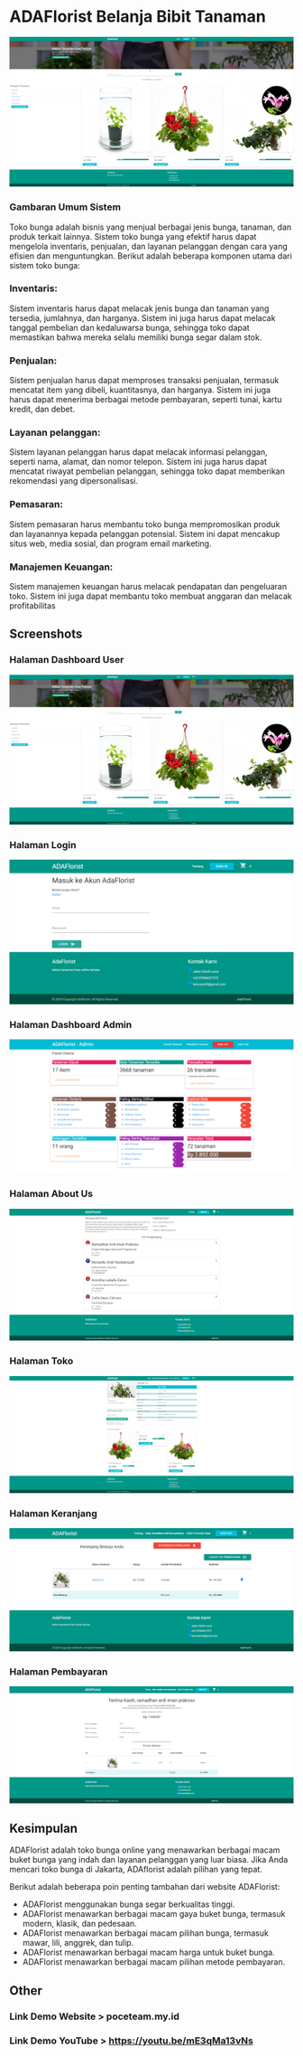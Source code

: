 # ADAFlorist Belanja Bibit Tanaman

![img](img/dashboard-awal.png)

### Gambaran Umum Sistem

Toko bunga adalah bisnis yang menjual berbagai jenis bunga, tanaman, dan produk terkait lainnya.
Sistem toko bunga yang efektif harus dapat mengelola inventaris, penjualan, dan layanan pelanggan
dengan cara yang efisien dan menguntungkan.
Berikut adalah beberapa komponen utama dari sistem toko bunga:

### Inventaris:

Sistem inventaris harus dapat melacak jenis bunga dan tanaman yang tersedia, jumlahnya, dan
harganya.
Sistem ini juga harus dapat melacak tanggal pembelian dan kedaluwarsa bunga, sehingga toko
dapat memastikan bahwa mereka selalu memiliki bunga segar dalam stok.

### Penjualan:

Sistem penjualan harus dapat memproses transaksi penjualan, termasuk mencatat item yang
dibeli, kuantitasnya, dan harganya.
Sistem ini juga harus dapat menerima berbagai metode pembayaran, seperti tunai, kartu
kredit, dan debet.

### Layanan pelanggan:

Sistem layanan pelanggan harus dapat melacak informasi pelanggan, seperti nama, alamat,
dan nomor telepon.
Sistem ini juga harus dapat mencatat riwayat pembelian pelanggan, sehingga toko dapat
memberikan rekomendasi yang dipersonalisasi.

### Pemasaran:

Sistem pemasaran harus membantu toko bunga mempromosikan produk dan layanannya
kepada pelanggan potensial.
Sistem ini dapat mencakup situs web, media sosial, dan program email marketing.

### Manajemen Keuangan:

Sistem manajemen keuangan harus melacak pendapatan dan pengeluaran toko.
Sistem ini juga dapat membantu toko membuat anggaran dan melacak profitabilitas

## Screenshots

### Halaman Dashboard User

![img](img/dashboard-awal.png)

### Halaman Login

![img](img/login.png)

### Halaman Dashboard Admin

![img](img/admin.png)

### Halaman About Us

![img](img/tentang.png)

### Halaman Toko

![img](img/toko.png)

### Halaman Keranjang

![img](img/keranjang.png)

### Halaman Pembayaran

![img](img/pembayaran.png)

## Kesimpulan

ADAFlorist adalah toko bunga online yang menawarkan berbagai macam buket bunga yang indah dan layanan pelanggan yang luar biasa. Jika Anda mencari toko bunga di Jakarta, ADAflorist adalah pilihan yang tepat.

Berikut adalah beberapa poin penting tambahan dari website ADAFlorist:

- ADAFlorist menggunakan bunga segar berkualitas tinggi.
- ADAFlorist menawarkan berbagai macam gaya buket bunga, termasuk modern, klasik, dan pedesaan.
- ADAFlorist menawarkan berbagai macam pilihan bunga, termasuk mawar, lili, anggrek, dan tulip.
- ADAFlorist menawarkan berbagai macam harga untuk buket bunga.
- ADAFlorist menawarkan berbagai macam pilihan metode pembayaran.

## Other

### Link Demo Website > poceteam.my.id

### Link Demo YouTube > https://youtu.be/mE3qMa13vNs
